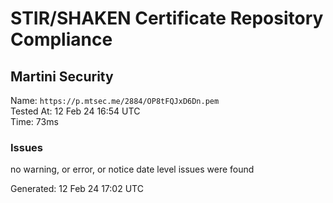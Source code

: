 # STIR/SHAKEN Certificate Repository Compliance

## Martini Security

Name: `https://p.mtsec.me/2884/OP8tFQJxD6Dn.pem`\
Tested At: 12 Feb 24 16:54 UTC\
Time: 73ms

### Issues

no warning, or error, or notice date level issues were found

Generated: 12 Feb 24 17:02 UTC